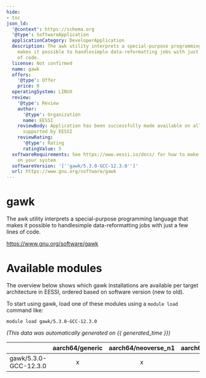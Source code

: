 ```yaml
---
hide:
- toc
json_ld:
  '@context': https://schema.org
  '@type': SoftwareApplication
  applicationCategory: DeveloperApplication
  description: The awk utility interprets a special-purpose programming language that
    makes it possible to handlesimple data-reformatting jobs with just a few lines
    of code.
  license: Not confirmed
  name: gawk
  offers:
    '@type': Offer
    price: 0
  operatingSystem: LINUX
  review:
    '@type': Review
    author:
      '@type': Organization
      name: EESSI
    reviewBody: Application has been successfully made available on all architectures
      supported by EESSI
    reviewRating:
      '@type': Rating
      ratingValue: 5
  softwareRequirements: See https://www.eessi.io/docs/ for how to make EESSI available
    on your system
  softwareVersion: '[''gawk/5.3.0-GCC-12.3.0'']'
  url: https://www.gnu.org/software/gawk
---
```


gawk
====


The awk utility interprets a special-purpose programming language that makes it possible to handlesimple data-reformatting jobs with just a few lines of code.

https://www.gnu.org/software/gawk
# Available modules


The overview below shows which gawk installations are available per target architecture in EESSI, ordered based on software version (new to old).

To start using gawk, load one of these modules using a `module load` command like:

```shell
module load gawk/5.3.0-GCC-12.3.0
```

*(This data was automatically generated on {{ generated_time }})*

| |aarch64/generic|aarch64/neoverse_n1|aarch64/neoverse_v1|aarch64/nvidia/grace|x86_64/generic|x86_64/amd/zen2|x86_64/amd/zen3|x86_64/amd/zen4|x86_64/intel/cascadelake|x86_64/intel/haswell|x86_64/intel/icelake|x86_64/intel/sapphirerapids|x86_64/intel/skylake_avx512|
| :---: | :---: | :---: | :---: | :---: | :---: | :---: | :---: | :---: | :---: | :---: | :---: | :---: | :---: |
|gawk/5.3.0-GCC-12.3.0|x|x|x|x|x|x|x|x|x|x|x|x|x|
